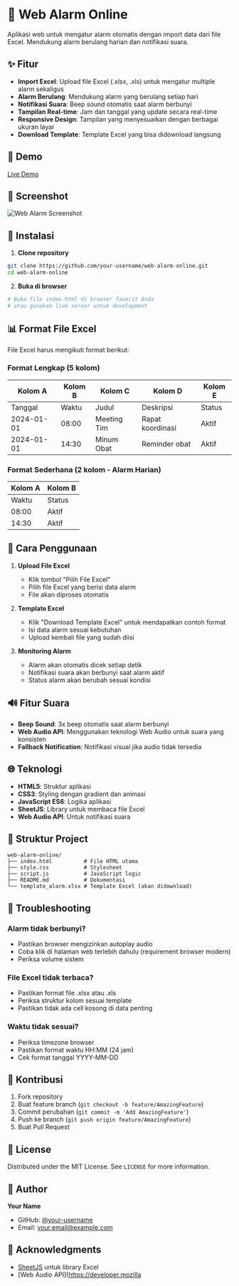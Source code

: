 # 🔔 Web Alarm Online

Aplikasi web untuk mengatur alarm otomatis dengan import data dari file Excel. Mendukung alarm berulang harian dan notifikasi suara.

## ✨ Fitur

- **Import Excel**: Upload file Excel (.xlsx, .xls) untuk mengatur multiple alarm sekaligus
- **Alarm Berulang**: Mendukung alarm yang berulang setiap hari
- **Notifikasi Suara**: Beep sound otomatis saat alarm berbunyi
- **Tampilan Real-time**: Jam dan tanggal yang update secara real-time
- **Responsive Design**: Tampilan yang menyesuaikan dengan berbagai ukuran layar
- **Download Template**: Template Excel yang bisa didownload langsung

## 🚀 Demo

[Live Demo](https://your-username.github.io/web-alarm-online)

## 📱 Screenshot

![Web Alarm Screenshot](screenshot.png)

## 🔧 Instalasi

1. **Clone repository**
```bash
git clone https://github.com/your-username/web-alarm-online.git
cd web-alarm-online
```

2. **Buka di browser**
```bash
# Buka file index.html di browser favorit Anda
# atau gunakan live server untuk development
```

## 📊 Format File Excel

File Excel harus mengikuti format berikut:

### Format Lengkap (5 kolom)
| Kolom A | Kolom B | Kolom C | Kolom D | Kolom E |
|---------|---------|---------|---------|---------|
| Tanggal | Waktu | Judul | Deskripsi | Status |
| 2024-01-01 | 08:00 | Meeting Tim | Rapat koordinasi | Aktif |
| 2024-01-01 | 14:30 | Minum Obat | Reminder obat | Aktif |

### Format Sederhana (2 kolom - Alarm Harian)
| Kolom A | Kolom B |
|---------|---------|
| Waktu | Status |
| 08:00 | Aktif |
| 14:30 | Aktif |

## 🎯 Cara Penggunaan

1. **Upload File Excel**
   - Klik tombol "Pilih File Excel"
   - Pilih file Excel yang berisi data alarm
   - File akan diproses otomatis

2. **Template Excel**
   - Klik "Download Template Excel" untuk mendapatkan contoh format
   - Isi data alarm sesuai kebutuhan
   - Upload kembali file yang sudah diisi

3. **Monitoring Alarm**
   - Alarm akan otomatis dicek setiap detik
   - Notifikasi suara akan berbunyi saat alarm aktif
   - Status alarm akan berubah sesuai kondisi

## 🔊 Fitur Suara

- **Beep Sound**: 3x beep otomatis saat alarm berbunyi
- **Web Audio API**: Menggunakan teknologi Web Audio untuk suara yang konsisten
- **Fallback Notification**: Notifikasi visual jika audio tidak tersedia

## 🌐 Teknologi

- **HTML5**: Struktur aplikasi
- **CSS3**: Styling dengan gradient dan animasi
- **JavaScript ES6**: Logika aplikasi
- **SheetJS**: Library untuk membaca file Excel
- **Web Audio API**: Untuk notifikasi suara

## 📁 Struktur Project

```
web-alarm-online/
├── index.html          # File HTML utama
├── style.css           # Stylesheet
├── script.js           # JavaScript logic
├── README.md           # Dokumentasi
└── template_alarm.xlsx # Template Excel (akan didownload)
```

## 🐛 Troubleshooting

### Alarm tidak berbunyi?
- Pastikan browser mengizinkan autoplay audio
- Coba klik di halaman web terlebih dahulu (requirement browser modern)
- Periksa volume sistem

### File Excel tidak terbaca?
- Pastikan format file .xlsx atau .xls
- Periksa struktur kolom sesuai template
- Pastikan tidak ada cell kosong di data penting

### Waktu tidak sesuai?
- Periksa timezone browser
- Pastikan format waktu HH:MM (24 jam)
- Cek format tanggal YYYY-MM-DD

## 🤝 Kontribusi

1. Fork repository
2. Buat feature branch (`git checkout -b feature/AmazingFeature`)
3. Commit perubahan (`git commit -m 'Add AmazingFeature'`)
4. Push ke branch (`git push origin feature/AmazingFeature`)
5. Buat Pull Request

## 📝 License

Distributed under the MIT License. See `LICENSE` for more information.

## 👤 Author

**Your Name**
- GitHub: [@your-username](https://github.com/your-username)
- Email: your.email@example.com

## 🙏 Acknowledgments

- [SheetJS](https://sheetjs.com/) untuk library Excel
- [Web Audio API](https://developer.mozilla
